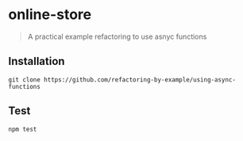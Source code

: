 # online-store

> A practical example refactoring to use asnyc functions

## Installation

```
git clone https://github.com/refactoring-by-example/using-async-functions
```

## Test

```
npm test
```
